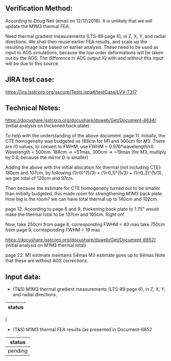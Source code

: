 Verification Method:
---
According to Doug Neil (email on 12/17/2018). It is unlikely that we will update the M1M3 thermal FEA.

Need thermal gradient measurements (LTS-89 page 6), in Z, X, Y, and radial directions. 
We shall then reuse earlier FEA results, and scale up the resulting image size based on earlier analysis. 
These need to be used as input to AOS simulations, because the low order deformations will be taken out by the AOS. The difference in AOS output IQ with and without this input will be due to this source.

JIRA test case:
---
https://jira.lsstcorp.org/secure/Tests.jspa#/testCase/LVV-T317

Technical Notes:
---
https://docushare.lsstcorp.org/docushare/dsweb/Get/Document-4634/ (initial analysis on thickened back plate)

To help with the understanding of the above document.
page 11.
Initially, the CTE homogeneity was budgeted as 188cm for M1 and 300cm for M3.
There are r0 values, to convert to FWHM, use FWHM = 0.976*wavelength/r0. Wavelength = 500nm.
188cm -> ~51mas, 300cm -> ~19mas (for M3, multiply by 0.6, because the mirror D is smaller)

Adding the above with the initial allocation for thermal (not including CTE): 180cm and 107cm, 
by following (1/r0)^(5/3) = (1/r0_1)^(5/3) + (1/r0_2)^(5/3), we get total of 120cm and 97cm.

Then because the estimate for CTE homogeneity turned out to be smaller than initially budgeted, this made room for strengthening M1M3 back plate. How big is the room? we can have total thermal up to 140cm and 102cm. 

page 12.
According to page 8 and 9, thickening back plate to 1.75" would make the thermal total to be 137cm and 105cm. Right on!

Now, take 250cm from page 8, corresponding FWHM = 40 mas
take 750cm from page 9, corresponding FWHM = 19 mas

https://docushare.lsstcorp.org/docushare/dsweb/Get/Document-6852/ (initial analysis on M1M3 thermal total)

page 22.
M1 estimate maintains 54mas
M3 estimate goes up to 84mas
Note that these are without AOS corrections.

Input data:
---
* (T&S) M1M3 thermal gradient measurements (LTS-89 page 6), in Z, X, Y, and radial directions.

status |
-|
|

* (T&S) M1M3 thermal FEA results (as presented in Document-6852

status |
-|
pending|

